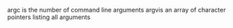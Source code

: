 argc is the number of command line arguments
argvis an array of character pointers listing all arguments
